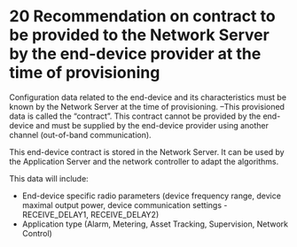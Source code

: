 # 20 Recommendation on contract to be provided to the Network Server by the end-device provider at the time of provisioning

Configuration data related to the end-device and its characteristics must be known by the Network Server at the time of provisioning. –This provisioned data is called the “contract”. This contract cannot be provided by the end-device and must be supplied by the end-device provider using another channel (out-of-band communication).

This end-device contract is stored in the Network Server. It can be used by the Application Server and the network controller to adapt the algorithms.

This data will include:

- End-device specific radio parameters (device frequency range, device maximal output power, device communication settings - RECEIVE_DELAY1, RECEIVE_DELAY2)
- Application type (Alarm, Metering, Asset Tracking, Supervision, Network Control)

